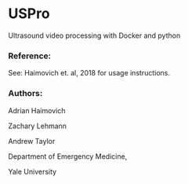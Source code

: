 # USPro
Ultrasound video processing with Docker and python
### Reference:
See: Haimovich et. al, 2018 for usage instructions.
### Authors:
Adrian Haimovich

Zachary Lehmann

Andrew Taylor

Department of Emergency Medicine,

Yale University
